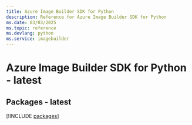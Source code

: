 ```yaml
---
title: Azure Image Builder SDK for Python
description: Reference for Azure Image Builder SDK for Python
ms.date: 03/03/2025
ms.topic: reference
ms.devlang: python
ms.service: imagebuilder
---
```

# Azure Image Builder SDK for Python - latest
## Packages - latest
[!INCLUDE [packages](image-builder-index.md)]